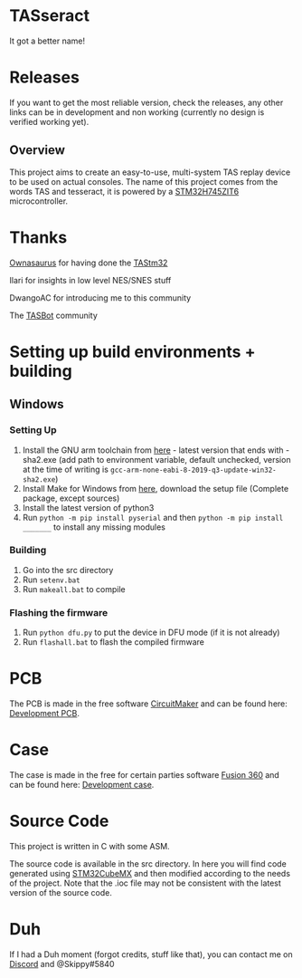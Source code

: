 # TASseract
It got a better name!

# Releases
If you want to get the most reliable version, check the releases, any other links can be in development and non working (currently no design is verified working yet).

## Overview
This project aims to create an easy-to-use, multi-system TAS replay device to be used on actual consoles. The name of this project comes from the words TAS and tesseract, it is powered by a [STM32H745ZIT6](https://www.st.com/en/microcontrollers-microprocessors/stm32h745zi.html) microcontroller.

# Thanks
[Ownasaurus](https://github.com/Ownasaurus) for having done the [TAStm32](https://github.com/Ownasaurus/TAStm32)

Ilari for insights in low level NES/SNES stuff

DwangoAC for introducing me to this community

The [TASBot](http://discord.tas.bot) community

# Setting up build environments + building

## Windows
### Setting Up
1. Install the GNU arm toolchain from [here](https://developer.arm.com/tools-and-software/open-source-software/developer-tools/gnu-toolchain/gnu-rm/downloads) - latest version that ends with -sha2.exe (add path to environment variable, default unchecked, version at the time of writing is `gcc-arm-none-eabi-8-2019-q3-update-win32-sha2.exe`)
2. Install Make for Windows from [here](http://gnuwin32.sourceforge.net/packages/make.htm), download the setup file (Complete package, except sources)
3. Install the latest version of python3
4. Run `python -m pip install pyserial` and then `python -m pip install _______` to install any missing modules
### Building
1. Go into the src directory
2. Run `setenv.bat`
3. Run `makeall.bat` to compile
### Flashing the firmware
1. Run `python dfu.py` to put the device in DFU mode (if it is not already)
2. Run `flashall.bat` to flash the compiled firmware

# PCB
The PCB is made in the free software [CircuitMaker](https://circuitmaker.com/) and can be found here: [Development PCB](https://circuitmaker.com/Projects/Details/Hans-Anders-3/TAStm32H745ZIT6).

# Case
The case is made in the free for certain parties software [Fusion 360](http://fusion360.autodesk.com) and can be found here: [Development case](https://a360.co/2Kgfb6K).

# Source Code
This project is written in C with some ASM.

The source code is available in the src directory. In here you will find code generated using [STM32CubeMX](https://www.st.com/en/development-tools/stm32cubemx.html) and then modified according to the needs of the project. Note that the .ioc file may not be consistent with the latest version of the source code.

# Duh
If I had a Duh moment (forgot credits, stuff like that), you can contact me on [Discord](http://discord.tas.bot) and @Skippy#5840
